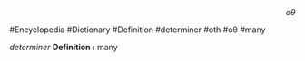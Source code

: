 
<div align="right"><i>oθ</i></div>

#Encyclopedia #Dictionary #Definition #determiner #oth #oθ #many

*determiner*
**Definition :** many